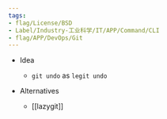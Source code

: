 ```yaml
---
tags:
- flag/License/BSD
- Label/Industry-工业科学/IT/APP/Command/CLI
- flag/APP/DevOps/Git
---
```


- Idea
    - `git undo` as `legit undo`

- Alternatives
    - [[lazygit]]
